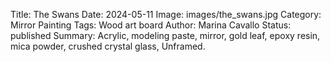 Title: The Swans
Date: 2024-05-11
Image: images/the_swans.jpg
Category: Mirror Painting
Tags: Wood art board
Author: Marina Cavallo
Status: published
Summary: Acrylic, modeling paste, mirror, gold leaf, epoxy resin, mica powder, crushed crystal glass, Unframed. 
